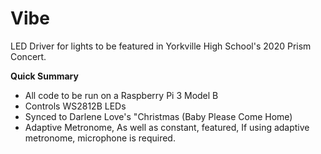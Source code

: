 # Vibe
LED Driver for lights to be featured in Yorkville High School's 2020 Prism Concert.

**Quick Summary**
* All code to be run on a Raspberry Pi 3 Model B
* Controls WS2812B LEDs
* Synced to Darlene Love's "Christmas (Baby Please Come Home)
* Adaptive Metronome, As well as constant, featured, If using adaptive metronome, microphone is required.
